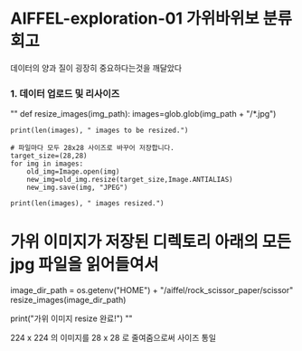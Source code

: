 # AIFFEL-exploration-01 가위바위보 분류 회고

데이터의 양과 질이 굉장히 중요하다는것을 깨달았다

### 1. 데이터 업로드 및 리사이즈

""
def resize_images(img_path):
	images=glob.glob(img_path + "/*.jpg")  
    
	print(len(images), " images to be resized.")

    # 파일마다 모두 28x28 사이즈로 바꾸어 저장합니다.
	target_size=(28,28)
	for img in images:
		old_img=Image.open(img)
		new_img=old_img.resize(target_size,Image.ANTIALIAS)
		new_img.save(img, "JPEG")
    
	print(len(images), " images resized.")
	
# 가위 이미지가 저장된 디렉토리 아래의 모든 jpg 파일을 읽어들여서
image_dir_path = os.getenv("HOME") + "/aiffel/rock_scissor_paper/scissor"
resize_images(image_dir_path)

print("가위 이미지 resize 완료!") ""

224 x 224 의 이미지를 28 x 28 로 줄여줌으로써 사이즈 통일

### 
